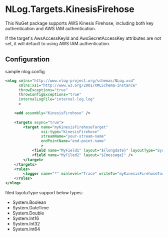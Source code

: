 # NLog.Targets.KinesisFirehose

This NuGet package supports AWS Kinesis Firehose, including both key authentication and AWS IAM authentication. 

If the target's AwsAccessKeyId and AwsSecretAccessKey attributes are not set, it will default to using AWS IAM authentication.

## Configuration

sample nlog.config
```xml
<nlog xmlns="http://www.nlog-project.org/schemas/NLog.xsd"
      xmlns:xsi="http://www.w3.org/2001/XMLSchema-instance"
      throwExceptions="true"
      throwConfigExceptions="true"
      internalLogFile="internal-log.log"
      >

    <add assembly="KinesisFirehose" />
    
    <targets async="true">
        <target name="myKinesisFirehoseTarget"
                xsi:type="KinesisFirehose"
                streamName="your-stream-name"
                endPointName="end-point-name"
                >
            <field name="MyField1" layout="${longdate}" layoutType="System.DateTime" />
            <field name="MyFiled2" layout="${message}" />
        </target>
    </targets>
    <rules>
        <logger name="*" minlevel="Trace" writeTo="myKinesisFirehoseTarget" />
    </rules>
</nlog>
```

filed layotuType support below types:
- System.Boolean
- System.DateTime
- System.Double
- System.Int16
- System.Int32
- System.Int64
